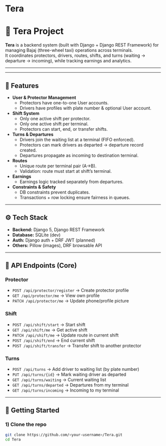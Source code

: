 # Tera
# 🚖 Tera Project

**Tera** is a backend system (built with Django + Django REST Framework) for managing Bajaj (three-wheel taxi) operations across terminals.  
It coordinates protectors, drivers, routes, shifts, and turns (waiting → departure → incoming), while tracking earnings and analytics.

---

---

## 🔑 Features

- **User & Protector Management**
  - Protectors have one-to-one User accounts.
  - Drivers have profiles with plate number & optional User account.
- **Shift System**
  - Only one active shift per protector.
  - Only one active shift per terminal.
  - Protectors can start, end, or transfer shifts.
- **Turns & Departures**
  - Drivers join the waiting list at a terminal (FIFO enforced).
  - Protectors can mark drivers as departed → departure record created.
  - Departures propagate as incoming to destination terminal.
- **Routes**
  - Unique route per terminal pair (A→B).
  - Validation: route must start at shift’s terminal.
- **Earnings**
  - Earnings logic tracked separately from departures.
- **Constraints & Safety**
  - DB constraints prevent duplicates.
  - Transactions + row locking ensure fairness in queues.

---

## ⚙️ Tech Stack

- **Backend:** Django 5, Django REST Framework
- **Database:** SQLite (dev)
- **Auth:** Django auth + DRF JWT (planned)
- **Others:** Pillow (images), DRF browsable API

---

## 📌 API Endpoints (Core)

### Protector
- `POST /api/protector/register` → Create protector profile  
- `GET /api/protector/me` → View own profile  
- `PATCH /api/protector/me` → Update phone/profile picture  

### Shift
- `POST /api/shift/start` → Start shift  
- `GET /api/shift/me` → Get active shift  
- `PATCH /api/shift/me` → Update route in current shift  
- `POST /api/shift/end` → End current shift  
- `POST /api/shift/transfer` → Transfer shift to another protector  

### Turns
- `POST /api/turns` → Add driver to waiting list (by plate number)  
- `PUT /api/turns/{id}` → Mark waiting driver as departed  
- `GET /api/turns/waiting` → Current waiting list  
- `GET /api/turns/departed` → Departures from my terminal  
- `GET /api/turns/incoming` → Incoming to my terminal  

---

## 🚀 Getting Started

### 1) Clone the repo
```bash
git clone https://github.com/<your-username>/Tera.git
cd Tera
